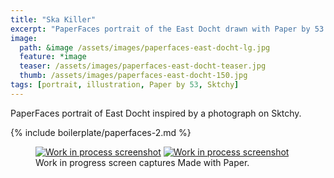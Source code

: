 ```yaml
---
title: "Ska Killer"
excerpt: "PaperFaces portrait of the East Docht drawn with Paper by 53 on an iPad."
image: 
  path: &image /assets/images/paperfaces-east-docht-lg.jpg 
  feature: *image
  teaser: /assets/images/paperfaces-east-docht-teaser.jpg
  thumb: /assets/images/paperfaces-east-docht-150.jpg
tags: [portrait, illustration, Paper by 53, Sktchy]
---
```


PaperFaces portrait of East Docht inspired by a photograph on Sktchy.

{% include boilerplate/paperfaces-2.md %}

<figure class="third">
  <a href="{{ site.url }}/assets/images/paperfaces-east-docht-process-1-lg.jpg"><img src="{{ site.url }}/assets/images/paperfaces-east-docht-process-1-600.jpg" alt="Work in process screenshot"></a>
  <a href="{{ site.url }}/assets/images/paperfaces-east-docht-process-2-lg.jpg"><img src="{{ site.url }}/assets/images/paperfaces-east-docht-process-2-600.jpg" alt="Work in process screenshot"></a>
  <figcaption>Work in progress screen captures Made with Paper.</figcaption>
</figure>
